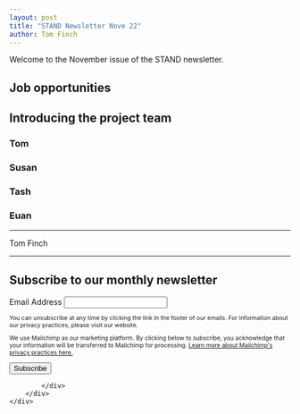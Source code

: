 ```yaml
---
layout: post
title: "STAND Newsletter Nove 22"
author: Tom Finch
---
```


Welcome to the November issue of the STAND newsletter.

## Job opportunities

## Introducing the project team
### Tom
### Susan
### Tash
### Euan

***
Tom Finch

***

<!-- Begin Mailchimp Signup Form -->
<div id="mc_embed_signup">
    <form action="https://github.us10.list-manage.com/subscribe/post?u=0eb58357dda98df7c3c199f7a&amp;id=aa38a70a44&amp;v_id=5024&amp;f_id=00e329e2f0" method="post" id="mc-embedded-subscribe-form" name="mc-embedded-subscribe-form" class="validate" target="_self">
        <div id="mc_embed_signup_scroll">
        <h2>Subscribe to our monthly newsletter</h2>
<div class="mc-field-group">
	<label for="mce-EMAIL">Email Address</label>
	<input type="email" value="" name="EMAIL" class="required email" id="mce-EMAIL" required>
	<span id="mce-EMAIL-HELPERTEXT" class="helper_text"></span>
</div>
<div id="mergeRow-gdpr" class="mergeRow gdpr-mergeRow content__gdprBlock mc-field-group">
    <div class="content__gdpr">
        <p style="font-size:75%;">You can unsubscribe at any time by clicking the link in the footer of our emails. For information about our privacy practices, please visit our website.</p>
    </div>
    <div class="content__gdprLegal">
        <p style="font-size:75%;">We use Mailchimp as our marketing platform. By clicking below to subscribe, you acknowledge that your information will be transferred to Mailchimp for processing. <a href="https://mailchimp.com/legal/terms" target="_blank">Learn more about Mailchimp's privacy practices here.</a></p>
    </div>
</div>
	<div id="mce-responses" class="clear foot">
		<div class="response" id="mce-error-response" style="display:none"></div>
		<div class="response" id="mce-success-response" style="display:none"></div>
	</div>    <!-- real people should not fill this in and expect good things - do not remove this or risk form bot signups-->
    <div style="position: absolute; left: -5000px;" aria-hidden="true"><input type="text" name="b_0eb58357dda98df7c3c199f7a_aa38a70a44" tabindex="-1" value=""></div>
        <div class="optionalParent">
            <div class="clear foot">
                <input type="submit" value="Subscribe" name="subscribe" id="mc-embedded-subscribe" class="button">
              
            </div>
        </div>
    </div>
</form>
</div>

<!--End mc_embed_signup-->
